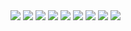 <img src="https://github.com/RAHILANDANI/Bhagavad_gita_local_json_bank_JsonParsing/blob/master/output/1.png">
<img src="https://github.com/RAHILANDANI/Bhagavad_gita_local_json_bank_JsonParsing/blob/master/output/2.png">
<img src="https://github.com/RAHILANDANI/Bhagavad_gita_local_json_bank_JsonParsing/blob/master/output/3.png">
<img src="https://github.com/RAHILANDANI/Bhagavad_gita_local_json_bank_JsonParsing/blob/master/output/4.png">
<img src="https://github.com/RAHILANDANI/Bhagavad_gita_local_json_bank_JsonParsing/blob/master/output/5.png">
<img src="https://github.com/RAHILANDANI/Bhagavad_gita_local_json_bank_JsonParsing/blob/master/output/6.png">
<img src="https://github.com/RAHILANDANI/Bhagavad_gita_local_json_bank_JsonParsing/blob/master/output/7.png">
<img src="https://github.com/RAHILANDANI/Bhagavad_gita_local_json_bank_JsonParsing/blob/master/output/8.png">
<img src="https://github.com/RAHILANDANI/Bhagavad_gita_local_json_bank_JsonParsing/blob/master/output/9.png">
